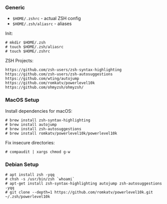 ### Generic

- `$HOME/.zshrc` - actual ZSH config
- `$HOME/.zsh/aliasrc` - aliases

Init:
```
# mkdir $HOME/.zsh
# touch $HOME/.zsh/aliasrc
# touch $HOME/.zshrc
```

ZSH Projects:
```
https://github.com/zsh-users/zsh-syntax-highlighting
https://github.com/zsh-users/zsh-autosuggestions
https://github.com/wting/autojump
https://github.com/romkatv/powerlevel10k
https://github.com/ohmyzsh/ohmyzsh/
```

### MacOS Setup

Install dependencies for macOS:
```
# brew install zsh-syntax-highlighting
# brew install autojump
# brew install zsh-autosuggestions
# brew install romkatv/powerlevel10k/powerlevel10k
```

Fix insecure directories:
```
# compaudit | xargs chmod g-w
```

### Debian Setup

```
# apt install zsh -yqq
# chsh -s /usr/bin/zsh `whoami`
# apt-get install zsh-syntax-highlighting autojump zsh-autosuggestions -yqq
# git clone --depth=1 https://github.com/romkatv/powerlevel10k.git ~/.zsh/powerlevel10k
```
